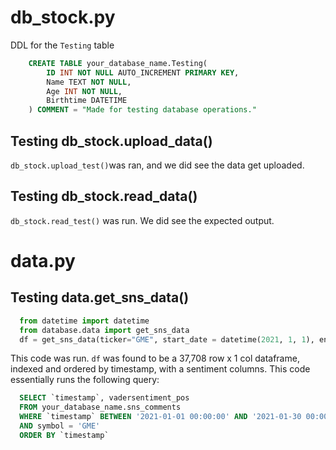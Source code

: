 # db_stock.py
DDL for the `Testing` table
```sql
    CREATE TABLE your_database_name.Testing(
        ID INT NOT NULL AUTO_INCREMENT PRIMARY KEY,
        Name TEXT NOT NULL,
        Age INT NOT NULL,
        Birthtime DATETIME
    ) COMMENT = "Made for testing database operations."
```

## Testing db_stock.upload_data()
`db_stock.upload_test()`was ran, and we did see the data get uploaded.

## Testing db_stock.read_data()
`db_stock.read_test()` was run. We did see the expected output.

# data.py

## Testing data.get_sns_data()
```python 
  from datetime import datetime 
  from database.data import get_sns_data
  df = get_sns_data(ticker="GME", start_date = datetime(2021, 1, 1), end_date = datetime(2021, 1, 30))
```
This code was run. `df` was found to be a 37,708 row x 1 col dataframe, indexed and ordered by timestamp, with a sentiment columns.
This code essentially runs the following query:
```sql
  SELECT `timestamp`, vadersentiment_pos
  FROM your_database_name.sns_comments
  WHERE `timestamp` BETWEEN '2021-01-01 00:00:00' AND '2021-01-30 00:00:00'
  AND symbol = 'GME'
  ORDER BY `timestamp`
```
